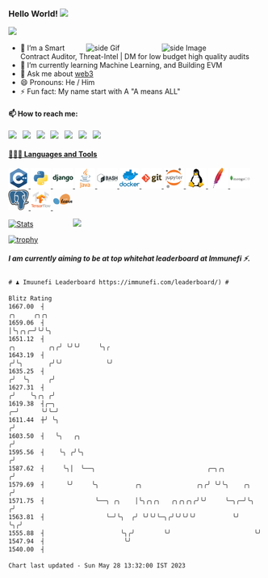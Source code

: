   ### Hello World!  <img src="https://github.com/sciencepal/sciencepal/blob/master/assets/Hi.gif" width="29px">
  ![](https://komarev.com/ghpvc/?username=sciencepal&label=Profile%20Visits&color=blue&style=for-the-badge)
  
<img src="https://github.com/sciencepal/sciencepal/blob/master/assets/life_balance.gif" alt="side Image" align="right" width="200" height="auto" />
<a href="https://ko-fi.com/sciencepal"> <img src="https://media3.giphy.com/media/ZEB6yFbLnhyQf7g3hn/giphy.gif" alt="side Gif" align="right" width="150" height="auto"/> </a>
  
  - 🔭 I’m a Smart Contract Auditor, Threat-Intel | DM for low budget high quality audits
  - 🌱 I’m currently learning Machine Learning, and Building EVM
  - 💬 Ask me about [web3](https://youtube.com/@PatrickAlphaC)
  - 😄 Pronouns: He / Him
  - ⚡ Fun fact: My name start with A  "A means ALL"
  
  #### 📫 How to reach me:
  
  [<img src="https://upload.wikimedia.org/wikipedia/commons/8/83/Steam_icon_logo.svg" width="3.5%"/>](https://steamcommunity.com/)  &nbsp; [<img src="https://github.com/sciencepal/sciencepal/blob/master/assets/discord-round.svg" width="3.5%"/>](https://discord.gg/)  &nbsp; [<img src="https://img.icons8.com/color/48/000000/twitter.png" width="3.5%"/>](https://twitter.com/all0x0_eth)  &nbsp; [<img src="https://img.icons8.com/color/48/000000/linkedin.png" width="3.5%"/>](https://www.linkedin.com/in/)  &nbsp; [<img src="https://img.icons8.com/fluent/48/000000/facebook-new.png" width="3.5%"/>](https://www.facebook.com/)  &nbsp; [<img src="https://img.icons8.com/fluent/48/000000/instagram-new.png" width="3.5%"/>](https://www.instagram.com/)  &nbsp; <a href="mailto:all0x0@att.net"> <img src="https://img.icons8.com/fluent/48/000000/gmail.png" width="3.5%"/>
  
  #### 👨🏻‍💻 Languages and Tools <br />
  <code><img height="40" src="https://raw.githubusercontent.com/github/explore/80688e429a7d4ef2fca1e82350fe8e3517d3494d/topics/cpp/cpp.png"></code>
  <code><img height="40" src="https://raw.githubusercontent.com/github/explore/80688e429a7d4ef2fca1e82350fe8e3517d3494d/topics/python/python.png"></code>
  <code><img height="40" src="https://raw.githubusercontent.com/github/explore/80688e429a7d4ef2fca1e82350fe8e3517d3494d/topics/django/django.png"></code>
  <code><img height="40" src="https://raw.githubusercontent.com/github/explore/80688e429a7d4ef2fca1e82350fe8e3517d3494d/topics/java/java.png"></code>
  <code><img height="40" src="https://raw.githubusercontent.com/github/explore/80688e429a7d4ef2fca1e82350fe8e3517d3494d/topics/bash/bash.png"></code>
  <code><img height="40" src="https://raw.githubusercontent.com/github/explore/80688e429a7d4ef2fca1e82350fe8e3517d3494d/topics/docker/docker.png"></code>
  <code><img height="40" src="https://raw.githubusercontent.com/github/explore/80688e429a7d4ef2fca1e82350fe8e3517d3494d/topics/git/git.png"></code>
  <code><img height="40" src="https://raw.githubusercontent.com/github/explore/80688e429a7d4ef2fca1e82350fe8e3517d3494d/topics/jupyter-notebook/jupyter-notebook.png"></code>
  <code><img height="40" src="https://raw.githubusercontent.com/github/explore/80688e429a7d4ef2fca1e82350fe8e3517d3494d/topics/linux/linux.png"></code>
  <code><img height="40" src="https://raw.githubusercontent.com/github/explore/80688e429a7d4ef2fca1e82350fe8e3517d3494d/topics/maven/maven.png"></code>
  <code><img height="40" src="https://raw.githubusercontent.com/github/explore/80688e429a7d4ef2fca1e82350fe8e3517d3494d/topics/mongodb/mongodb.png"></code>
  <code><img height="40" src="https://raw.githubusercontent.com/github/explore/80688e429a7d4ef2fca1e82350fe8e3517d3494d/topics/postgresql/postgresql.png"></code>
  <code><img height="40" src="https://raw.githubusercontent.com/github/explore/80688e429a7d4ef2fca1e82350fe8e3517d3494d/topics/tensorflow/tensorflow.png"></code>
  <code><img height="40" src="https://raw.githubusercontent.com/github/explore/80688e429a7d4ef2fca1e82350fe8e3517d3494d/topics/scikit-learn/scikit-learn.png"></code>
  
  [![Stats](https://github-readme-stats.vercel.app/api?username=sciencepal&show_icons=true&theme=radical)](https://github-readme-stats.vercel.app/api?username=sciencepal&show_icons=true&theme=radical)&nbsp; &nbsp; &nbsp; &nbsp; &nbsp; &nbsp; &nbsp; &nbsp; &nbsp; &nbsp; <img src="https://github.com/sciencepal/sciencepal/blob/master/assets/saved.gif" width="195">
  
  [![trophy](https://github-profile-trophy.vercel.app/?username=sciencepal&theme=juicyfresh&no-frame=true&row=1&&margin-w=20&no-bg=true)](https://github-profile-trophy.vercel.app/?username=sciencepal&theme=juicyfresh&no-frame=true&row=1&&margin-w=20&no-bg=true)
  
  ##### I am currently aiming to be at top whitehat leaderboard at Immunefi ⚡.

  ```
  # ♟︎ Imuunefi Leaderboard https://immunefi.com/leaderboard/) #
  
  Blitz Rating
 1667.00  ┤                                                                                     ╭╮     ╭╮╭╮
 1659.06  ┤                                                                                     │╰╮╭╮╭─╯╰╯╰╮
 1651.12  ┤                                                                       ╭╮         ╭╮╭╯ ╰╯╰╯     ╰╮╭
 1643.19  ┤                                                                      ╭╯╰╮       ╭╯╰╯            ╰╯
 1635.25  ┤                                                                     ╭╯  ╰╮     ╭╯
 1627.31  ┤                                                                    ╭╯    ╰╮╭╮ ╭╯
 1619.38  ┤╭─╮                                                               ╭─╯      ╰╯╰─╯
 1611.44  ┼╯ ╰╮                                                             ╭╯
 1603.50  ┤   ╰╮   ╭╮                                                      ╭╯
 1595.56  ┤    ╰╮ ╭╯╰╮                                                    ╭╯
 1587.62  ┤     ╰╮│  ╰──╮                               ╭─╮╭╮            ╭╯
 1579.69  ┤      ╰╯     ╰╮          ╭╮               ╭╮╭╯ ╰╯╰╮    ╭╮    ╭╯
 1571.75  ┤              ╰──╮ ╭╮    │╰╮╭╮╭╮   ╭╮╭╮╭╮╭╯╰╯     ╰─╮╭─╯╰╮  ╭╯
 1563.81  ┤                 ╰─╯╰╮  ╭╯ ╰╯╰╯╰─╮╭╯╰╯╰╯╰╯          ╰╯   ╰╮╭╯
 1555.88  ┤                     ╰╮╭╯        ╰╯                       ╰╯
 1547.94  ┤                      ╰╯
 1540.00  ┤

Chart last updated - Sun May 28 13:32:00 IST 2023  
  ```
  
